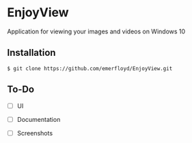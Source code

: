 # EnjoyView

Application for viewing your images and videos on Windows 10



## Installation

```
$ git clone https://github.com/emerfloyd/EnjoyView.git
```

## To-Do

* [ ] UI
* [ ] Documentation
* [ ] Screenshots

